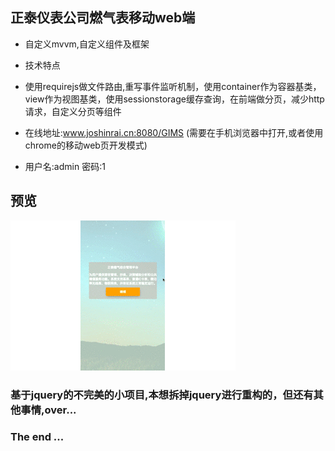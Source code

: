 ## 正泰仪表公司燃气表移动web端

* 自定义mvvm,自定义组件及框架

* 技术特点
* 使用requirejs做文件路由,重写事件监听机制，使用container作为容器基类，view作为视图基类，使用sessionstorage缓存查询，在前端做分页，减少http请求，自定义分页等组件

* 在线地址:www.joshinrai.cn:8080/GIMS
(需要在手机浏览器中打开,或者使用chrome的移动web页开发模式)
* 用户名:admin 密码:1

## 预览
![](mobile/manager/img/chint-mobile.gif)


### 基于jquery的不完美的小项目,本想拆掉jquery进行重构的，但还有其他事情,over...

### The end ...
